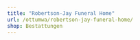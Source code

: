 ```yaml
---
title: "Robertson-Jay Funeral Home"
url: /ottumwa/robertson-jay-funeral-home/
shop: Bestattungen
---
```

